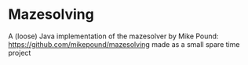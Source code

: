 # Mazesolving

A (loose) Java implementation of the mazesolver by Mike Pound: https://github.com/mikepound/mazesolving
made as a small spare time project


